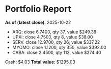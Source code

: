 # Portfolio Report
**As of (latest close)**: 2025-10-22

- ARQ: close 6.7400, qty 37, value $249.38
- UPXI: close 4.7500, qty 8, value $38.00
- SERV: close 12.9700, qty 26, value $337.22
- MYOMO: close 1.1200, qty 350, value $392.00
- CABA: close 2.4500, qty 112, value $274.40

Cash: $4.03
**Total value**: $1295.03
